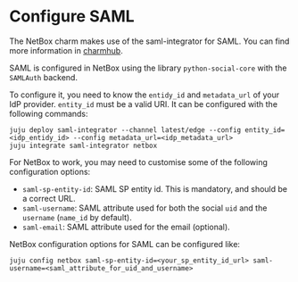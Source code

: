 # Configure SAML

The NetBox charm makes use of the saml-integrator for SAML. You can find
more information in [charmhub](https://charmhub.io/saml-integrator).

SAML is configured in NetBox using the library `python-social-core` with the `SAMLAuth` backend.

To configure it, you need to know the `entidy_id` and `metadata_url` of your IdP provider. 
`entity_id` must be a valid URI. It can be configured with the following commands:
```
juju deploy saml-integrator --channel latest/edge --config entity_id=<idp_entidy_id> --config metadata_url=<idp_metadata_url>
juju integrate saml-integrator netbox
```

For NetBox to work, you may need to customise some of the following configuration options:
 - `saml-sp-entity-id`: SAML SP entity id. This is mandatory, and should be a correct URL.
 - `saml-username`: SAML attribute used for both the social `uid` and the `username` (`name_id` by default).
 - `saml-email`: SAML attribute used for the email (optional).

NetBox configuration options for SAML can be configured like:
```
juju config netbox saml-sp-entity-id=<your_sp_entity_id_url> saml-username=<saml_attribute_for_uid_and_username>
```
